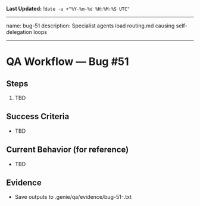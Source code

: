 **Last Updated:** !`date -u +"%Y-%m-%d %H:%M:%S UTC"`

---
name: bug-51
description: Specialist agents load routing.md causing self-delegation loops

---

# QA Workflow — Bug #51

## Steps
1. TBD

## Success Criteria
- TBD

## Current Behavior (for reference)
- TBD

## Evidence
- Save outputs to .genie/qa/evidence/bug-51-<timestamp>.txt
